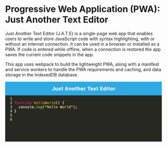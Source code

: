 # Progressive Web Application (PWA): Just Another Text Editor

Just Another Text Editor (J.A.T.E) is a single-page web app that enables users to write and store JavaScript code with syntax highlighting, with or without an internet connection. It can be used in a browser or installed as a PWA. If code is entered while offline, when a connection is restored the app saves the current code snippets in the app.

This app uses webpack to build the lightweight PWA, along with a manifest and service workers to handle the PWA requirements and caching, and data storage in the IndexedDB database.

![JATE screengrab](./jate-screengrab.jpg)
